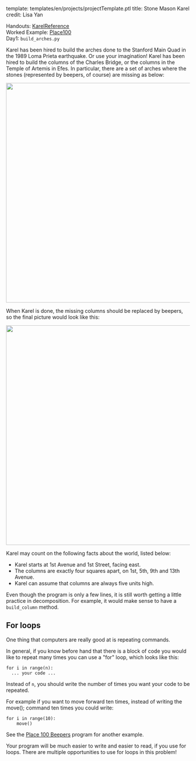 template: templates/en/projects/projectTemplate.ptl
title: Stone Mason Karel
credit: Lisa Yan

Handouts: [KarelReference]({{pathToRoot}}en/handouts/karel.html)<br/>
Worked Example: [Place100]({{pathToRoot}}en/projects/place100.html)<br/>
Day1: `build_arches.py`

Karel has been hired to build the arches done to the Stanford Main Quad in the 1989 Loma Prieta earthquake. Or use your imagination! Karel has been hired to build the columns of the Charles Bridge, or the columns in the Temple of Artemis in Efes. In particular, there are a set of arches where the stones (represented by beepers, of course) are missing as below:
				<p>
					<center>
						<img style="width:600px" src="{{pathToRoot}}img/projects/efes/efesBroken.png">	
					</center>
				</p>

When Karel is done, the missing columns should be replaced by beepers, so the final picture would look like this:
				<p>
					<center>
						<img style="width:600px" src="{{pathToRoot}}img/projects/efes/efesRepaired.png">	
					</center>
				</p>

Karel may count on the following facts about the world, listed below:
* Karel starts at 1st Avenue and 1st Street, facing east.
* The columns are exactly four squares apart, on 1st, 5th, 9th and 13th Avenue.
* Karel can assume that columns are always five units high.

Even though the program is only a few lines, it is still worth getting a little practice in decomposition. For example, it would make sense to have a `build_column` method. 

## For loops

One thing that computers are really good at is repeating commands.

In general, if you know before hand that there is a block of code you would like to repeat many times you can use a "for" loop, which looks like this:
```
for i in range(n):
  ... your code ...

```

Instead of `n`, you should write the number of times you want your code to be repeated.

For example if you want to move forward ten times, instead of writing the move(); command ten times you could write:
```
for i in range(10):
    move()
```

See the [Place 100 Beepers]({{pathToRoot}}en/projects/place100.html) program for another example.

Your program will be much easier to write and easier to read, if you use for loops. There are multiple opportunities to use for loops in this problem! 

